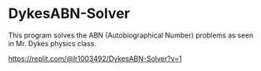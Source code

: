 # DykesABN-Solver

This program solves the ABN (Autobiographical Number) problems as seen in Mr. Dykes physics class.

https://replit.com/@lr1003492/DykesABN-Solver?v=1
